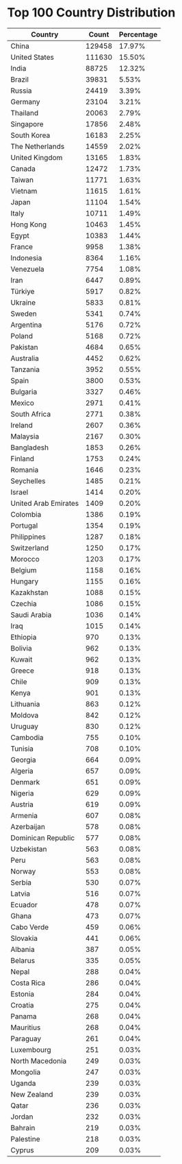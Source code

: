 # Top 100 Country Distribution
| Country | Count | Percentage |
|----|----|----|
| China | 129458 | 17.97% |
| United States | 111630 | 15.50% |
| India | 88725 | 12.32% |
| Brazil | 39831 | 5.53% |
| Russia | 24419 | 3.39% |
| Germany | 23104 | 3.21% |
| Thailand | 20063 | 2.79% |
| Singapore | 17856 | 2.48% |
| South Korea | 16183 | 2.25% |
| The Netherlands | 14559 | 2.02% |
| United Kingdom | 13165 | 1.83% |
| Canada | 12472 | 1.73% |
| Taiwan | 11771 | 1.63% |
| Vietnam | 11615 | 1.61% |
| Japan | 11104 | 1.54% |
| Italy | 10711 | 1.49% |
| Hong Kong | 10463 | 1.45% |
| Egypt | 10383 | 1.44% |
| France | 9958 | 1.38% |
| Indonesia | 8364 | 1.16% |
| Venezuela | 7754 | 1.08% |
| Iran | 6447 | 0.89% |
| Türkiye | 5917 | 0.82% |
| Ukraine | 5833 | 0.81% |
| Sweden | 5341 | 0.74% |
| Argentina | 5176 | 0.72% |
| Poland | 5168 | 0.72% |
| Pakistan | 4684 | 0.65% |
| Australia | 4452 | 0.62% |
| Tanzania | 3952 | 0.55% |
| Spain | 3800 | 0.53% |
| Bulgaria | 3327 | 0.46% |
| Mexico | 2971 | 0.41% |
| South Africa | 2771 | 0.38% |
| Ireland | 2607 | 0.36% |
| Malaysia | 2167 | 0.30% |
| Bangladesh | 1853 | 0.26% |
| Finland | 1753 | 0.24% |
| Romania | 1646 | 0.23% |
| Seychelles | 1485 | 0.21% |
| Israel | 1414 | 0.20% |
| United Arab Emirates | 1409 | 0.20% |
| Colombia | 1386 | 0.19% |
| Portugal | 1354 | 0.19% |
| Philippines | 1287 | 0.18% |
| Switzerland | 1250 | 0.17% |
| Morocco | 1203 | 0.17% |
| Belgium | 1158 | 0.16% |
| Hungary | 1155 | 0.16% |
| Kazakhstan | 1088 | 0.15% |
| Czechia | 1086 | 0.15% |
| Saudi Arabia | 1036 | 0.14% |
| Iraq | 1015 | 0.14% |
| Ethiopia | 970 | 0.13% |
| Bolivia | 962 | 0.13% |
| Kuwait | 962 | 0.13% |
| Greece | 918 | 0.13% |
| Chile | 909 | 0.13% |
| Kenya | 901 | 0.13% |
| Lithuania | 863 | 0.12% |
| Moldova | 842 | 0.12% |
| Uruguay | 830 | 0.12% |
| Cambodia | 755 | 0.10% |
| Tunisia | 708 | 0.10% |
| Georgia | 664 | 0.09% |
| Algeria | 657 | 0.09% |
| Denmark | 651 | 0.09% |
| Nigeria | 629 | 0.09% |
| Austria | 619 | 0.09% |
| Armenia | 607 | 0.08% |
| Azerbaijan | 578 | 0.08% |
| Dominican Republic | 577 | 0.08% |
| Uzbekistan | 563 | 0.08% |
| Peru | 563 | 0.08% |
| Norway | 553 | 0.08% |
| Serbia | 530 | 0.07% |
| Latvia | 516 | 0.07% |
| Ecuador | 478 | 0.07% |
| Ghana | 473 | 0.07% |
| Cabo Verde | 459 | 0.06% |
| Slovakia | 441 | 0.06% |
| Albania | 387 | 0.05% |
| Belarus | 335 | 0.05% |
| Nepal | 288 | 0.04% |
| Costa Rica | 286 | 0.04% |
| Estonia | 284 | 0.04% |
| Croatia | 275 | 0.04% |
| Panama | 268 | 0.04% |
| Mauritius | 268 | 0.04% |
| Paraguay | 261 | 0.04% |
| Luxembourg | 251 | 0.03% |
| North Macedonia | 249 | 0.03% |
| Mongolia | 247 | 0.03% |
| Uganda | 239 | 0.03% |
| New Zealand | 239 | 0.03% |
| Qatar | 236 | 0.03% |
| Jordan | 232 | 0.03% |
| Bahrain | 219 | 0.03% |
| Palestine | 218 | 0.03% |
| Cyprus | 209 | 0.03% |
